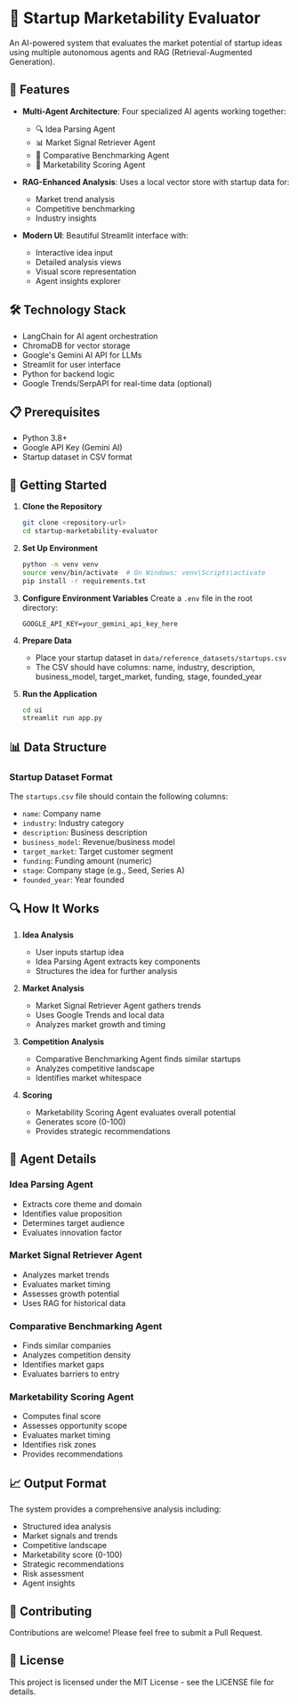 # 🚀 Startup Marketability Evaluator

An AI-powered system that evaluates the market potential of startup ideas using multiple autonomous agents and RAG (Retrieval-Augmented Generation).

## 🌟 Features

- **Multi-Agent Architecture**: Four specialized AI agents working together:
  - 🔍 Idea Parsing Agent
  - 📊 Market Signal Retriever Agent
  - 🔄 Comparative Benchmarking Agent
  - 💯 Marketability Scoring Agent

- **RAG-Enhanced Analysis**: Uses a local vector store with startup data for:
  - Market trend analysis
  - Competitive benchmarking
  - Industry insights

- **Modern UI**: Beautiful Streamlit interface with:
  - Interactive idea input
  - Detailed analysis views
  - Visual score representation
  - Agent insights explorer

## 🛠️ Technology Stack

- LangChain for AI agent orchestration
- ChromaDB for vector storage
- Google's Gemini AI API for LLMs
- Streamlit for user interface
- Python for backend logic
- Google Trends/SerpAPI for real-time data (optional)

## 📋 Prerequisites

- Python 3.8+
- Google API Key (Gemini AI)
- Startup dataset in CSV format

## 🚀 Getting Started

1. **Clone the Repository**
   ```bash
   git clone <repository-url>
   cd startup-marketability-evaluator
   ```

2. **Set Up Environment**
   ```bash
   python -m venv venv
   source venv/bin/activate  # On Windows: venv\Scripts\activate
   pip install -r requirements.txt
   ```

3. **Configure Environment Variables**
   Create a `.env` file in the root directory:
   ```env
   GOOGLE_API_KEY=your_gemini_api_key_here
   ```

4. **Prepare Data**
   - Place your startup dataset in `data/reference_datasets/startups.csv`
   - The CSV should have columns: name, industry, description, business_model, target_market, funding, stage, founded_year

5. **Run the Application**
   ```bash
   cd ui
   streamlit run app.py
   ```

## 📊 Data Structure

### Startup Dataset Format
The `startups.csv` file should contain the following columns:
- `name`: Company name
- `industry`: Industry category
- `description`: Business description
- `business_model`: Revenue/business model
- `target_market`: Target customer segment
- `funding`: Funding amount (numeric)
- `stage`: Company stage (e.g., Seed, Series A)
- `founded_year`: Year founded

## 🔍 How It Works

1. **Idea Analysis**
   - User inputs startup idea
   - Idea Parsing Agent extracts key components
   - Structures the idea for further analysis

2. **Market Analysis**
   - Market Signal Retriever Agent gathers trends
   - Uses Google Trends and local data
   - Analyzes market growth and timing

3. **Competition Analysis**
   - Comparative Benchmarking Agent finds similar startups
   - Analyzes competitive landscape
   - Identifies market whitespace

4. **Scoring**
   - Marketability Scoring Agent evaluates overall potential
   - Generates score (0-100)
   - Provides strategic recommendations

## 🤖 Agent Details

### Idea Parsing Agent
- Extracts core theme and domain
- Identifies value proposition
- Determines target audience
- Evaluates innovation factor

### Market Signal Retriever Agent
- Analyzes market trends
- Evaluates market timing
- Assesses growth potential
- Uses RAG for historical data

### Comparative Benchmarking Agent
- Finds similar companies
- Analyzes competition density
- Identifies market gaps
- Evaluates barriers to entry

### Marketability Scoring Agent
- Computes final score
- Assesses opportunity scope
- Evaluates market timing
- Identifies risk zones
- Provides recommendations

## 📈 Output Format

The system provides a comprehensive analysis including:
- Structured idea analysis
- Market signals and trends
- Competitive landscape
- Marketability score (0-100)
- Strategic recommendations
- Risk assessment
- Agent insights

## 🤝 Contributing

Contributions are welcome! Please feel free to submit a Pull Request.

## 📝 License

This project is licensed under the MIT License - see the LICENSE file for details. 
